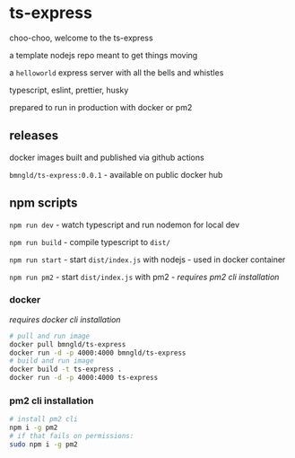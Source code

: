 # ts-express

choo-choo, welcome to the ts-express

a template nodejs repo meant to get things moving

a `helloworld` express server with all the bells and whistles

typescript, eslint, prettier, husky 

prepared to run in production with docker or pm2

## releases

docker images built and published via github actions

`bmngld/ts-express:0.0.1` - available on public docker hub

## npm scripts

`npm run dev` - watch typescript and run nodemon for local dev

`npm run build` - compile typescript to `dist/`

`npm run start` - start `dist/index.js` with nodejs - used in docker container

`npm run pm2` - start `dist/index.js` with pm2 - *requires pm2 cli installation*

### docker

*requires docker cli installation*

```bash
# pull and run image
docker pull bmngld/ts-express
docker run -d -p 4000:4000 bmngld/ts-express
# build and run image
docker build -t ts-express .
docker run -d -p 4000:4000 ts-express

```

### pm2 cli installation

```bash
# install pm2 cli
npm i -g pm2
# if that fails on permissions:
sudo npm i -g pm2

```